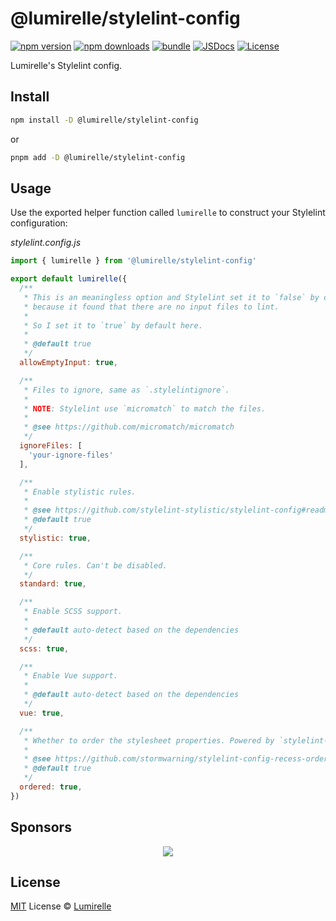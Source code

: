 # @lumirelle/stylelint-config

[![npm version][npm-version-src]][npm-version-href]
[![npm downloads][npm-downloads-src]][npm-downloads-href]
[![bundle][bundle-src]][bundle-href]
[![JSDocs][jsdocs-src]][jsdocs-href]
[![License][license-src]][license-href]

Lumirelle's Stylelint config.

## Install

```sh
npm install -D @lumirelle/stylelint-config
```

or

```sh
pnpm add -D @lumirelle/stylelint-config
```

## Usage

Use the exported helper function called `lumirelle` to construct your Stylelint configuration:

_stylelint.config.js_

```js
import { lumirelle } from '@lumirelle/stylelint-config'

export default lumirelle({
  /**
   * This is an meaningless option and Stylelint set it to `false` by default, which may causes command line error just
   * because it found that there are no input files to lint.
   *
   * So I set it to `true` by default here.
   *
   * @default true
   */
  allowEmptyInput: true,

  /**
   * Files to ignore, same as `.stylelintignore`.
   *
   * NOTE: Stylelint use `micromatch` to match the files.
   *
   * @see https://github.com/micromatch/micromatch
   */
  ignoreFiles: [
    'your-ignore-files'
  ],

  /**
   * Enable stylistic rules.
   *
   * @see https://github.com/stylelint-stylistic/stylelint-config#readme
   * @default true
   */
  stylistic: true,

  /**
   * Core rules. Can't be disabled.
   */
  standard: true,

  /**
   * Enable SCSS support.
   *
   * @default auto-detect based on the dependencies
   */
  scss: true,

  /**
   * Enable Vue support.
   *
   * @default auto-detect based on the dependencies
   */
  vue: true,

  /**
   * Whether to order the stylesheet properties. Powered by `stylelint-config-recess-order`.
   *
   * @see https://github.com/stormwarning/stylelint-config-recess-order
   * @default true
   */
  ordered: true,
})
```

## Sponsors

<p align="center">
  <a href="https://cdn.jsdelivr.net/gh/lumirelle/static/sponsors.svg">
    <img src='https://cdn.jsdelivr.net/gh/lumirelle/static/sponsors.svg'/>
  </a>
</p>

## License

[MIT](./LICENSE) License © [Lumirelle](https://github.com/lumirelle)

<!-- Badges -->

[npm-version-src]: https://img.shields.io/npm/v/@lumirelle/stylelint-config?style=flat&colorA=080f12&colorB=1fa669
[npm-version-href]: https://npmjs.com/package/@lumirelle/stylelint-config
[npm-downloads-src]: https://img.shields.io/npm/dm/@lumirelle/stylelint-config?style=flat&colorA=080f12&colorB=1fa669
[npm-downloads-href]: https://npmjs.com/package/@lumirelle/stylelint-config
[bundle-src]: https://img.shields.io/bundlephobia/minzip/@lumirelle/stylelint-config?style=flat&colorA=080f12&colorB=1fa669&label=minzip
[bundle-href]: https://bundlephobia.com/result?p=@lumirelle/stylelint-config
[license-src]: https://img.shields.io/github/license/lumirelle/stylelint-config.svg?style=flat&colorA=080f12&colorB=1fa669
[license-href]: https://github.com/lumirelle/stylelint-config/blob/main/LICENSE
[jsdocs-src]: https://img.shields.io/badge/jsdocs-reference-080f12?style=flat&colorA=080f12&colorB=1fa669
[jsdocs-href]: https://www.jsdocs.io/package/@lumirelle/stylelint-config
